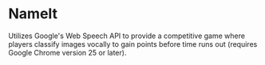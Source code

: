 # NameIt
Utilizes Google's Web Speech API to provide a competitive game where players classify images vocally to gain points before time runs out (requires Google Chrome version 25 or later).

